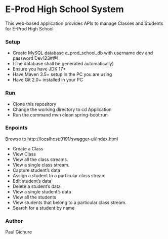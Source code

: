 # E-Prod High School System
This web-based application provides APIs to manage Classes and Students for E-Prod High School

### Setup
-  Create MySQL database e_prod_school_db with username dev and password Dev123#@!
-  (The database shall be generated automatically)
-  Ensure you have JDK 17+
-  Have Maven 3.5+ setup in the PC you are using
-  Have Git 2.0+ installed in your PC

### Run
-  Clone this repository
-  Change the working directory to cd Application
-  Run the command mvn clean spring-boot:run

### Enpoints
Browse to http://localhost:9191/swagger-ui/index.html  
-  Create a Class
-  View Class
-  View all the class streams.
-  View a single class stream.
-  Capture student’s data
-  Assign a student to a particular class stream
-  Edit student’s data
-  Delete a student’s data
-  View a single student’s data
-  View all the students
-  View students that belong to a particular class stream.
-  Search for a student by name

### Author
Paul Gichure